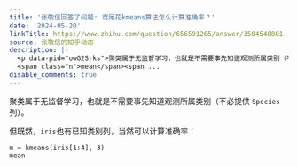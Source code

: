 ```yaml
---
title: '张敬信回答了问题: 鸢尾花kmeans算法怎么计算准确率？'
date: '2024-05-20'
linkTitle: https://www.zhihu.com/question/656591265/answer/3504548801
source: 张敬信的知乎动态
description: |-
  <p data-pid="owG2Srks">聚类属于无监督学习，也就是不需要事先知道观测所属类别（不必提供 <code>Species</code> 列）。</p><p data-pid="25XizY8t">但既然，<code>iris</code>也有已知类别列，当然可以计算准确率：</p><div class="highlight"><pre><code class="language-ada"><span class="n">m</span> <span class="o">=</span> <span class="n">kmeans</span><span class="p">(</span><span class="n">iris</span><span class="err">[</span><span class="mi">1</span><span class="p">:</span><span class="mi">4</span><span class="err">]</span><span class="p">,</span> <span class="mi">3</span><span class="p">)</span>
  <span class="n">mean</span><span ...
disable_comments: true
---
```

<p data-pid="owG2Srks">聚类属于无监督学习，也就是不需要事先知道观测所属类别（不必提供 <code>Species</code> 列）。</p><p data-pid="25XizY8t">但既然，<code>iris</code>也有已知类别列，当然可以计算准确率：</p><div class="highlight"><pre><code class="language-ada"><span class="n">m</span> <span class="o">=</span> <span class="n">kmeans</span><span class="p">(</span><span class="n">iris</span><span class="err">[</span><span class="mi">1</span><span class="p">:</span><span class="mi">4</span><span class="err">]</span><span class="p">,</span> <span class="mi">3</span><span class="p">)</span>
<span class="n">mean</span><span ...